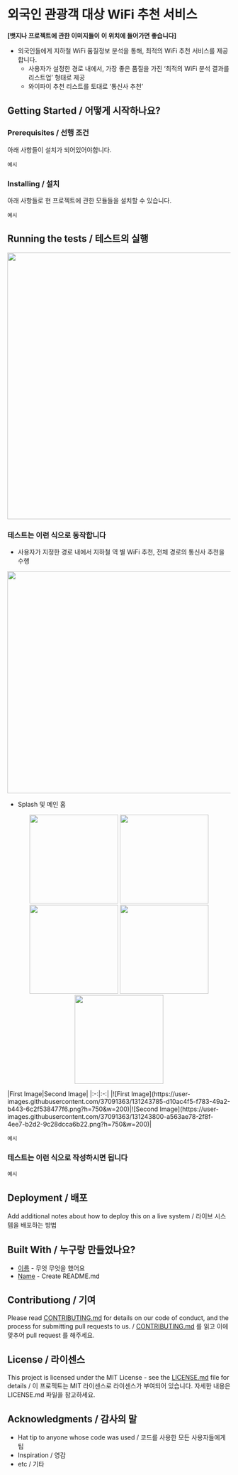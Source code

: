 # 외국인 관광객 대상 WiFi 추천 서비스

**[뱃지나 프로젝트에 관한 이미지들이 이 위치에 들어가면 좋습니다]**

* 외국인들에게 지하철 WiFi 품질정보 분석을 통해, 최적의 WiFi 추천 서비스를 제공합니다.
  - 사용자가 설정한 경로 내에서, 가장 좋은 품질을 가진 ‘최적의 WiFi 분석 결과를 리스트업’ 형태로 제공
  - 와이파이 추천 리스트를 토대로 ‘통신사 추천’

## Getting Started / 어떻게 시작하나요?


### Prerequisites / 선행 조건

아래 사항들이 설치가 되어있어야합니다.

```
예시
```

### Installing / 설치

아래 사항들로 현 프로젝트에 관한 모듈들을 설치할 수 있습니다.

```
예시
```

## Running the tests / 테스트의 실행

<p align="center">
  <img src = "https://user-images.githubusercontent.com/37091363/131243173-b4215989-0010-40f5-8e43-ed0048a97572.png" width = "1200" height="600"/>
</p>

### 테스트는 이런 식으로 동작합니다

* 사용자가 지정한 경로 내에서 지하철 역 별 WiFi 추천, 전체 경로의 통신사 추천을 수행
<p align="center">
  <img src = "https://user-images.githubusercontent.com/37091363/131243067-b295e2b2-dc36-43f9-a445-d951b3c92c27.png" width = "1000" height="500"/>
</p>

* Splash 및 메인 홈 
<p align="center">
  <img src = "https://user-images.githubusercontent.com/37091363/131243785-d10ac4f5-f783-49a2-b443-6c2f538477f6.png" width = "200"/> <img src = "https://user-images.githubusercontent.com/37091363/131243800-a563ae78-2f8f-4ee7-b2d2-9c28dcca6b22.png" width = "200"/> <img src = "https://user-images.githubusercontent.com/37091363/131244380-f0c1388e-f90a-4f31-b934-b080996d5610.png" width = "200"/> <img src = "https://user-images.githubusercontent.com/37091363/131244411-e7924fc4-ce1c-4e00-a0d6-2992278227a6.png" width = "200"/> <img src = "https://user-images.githubusercontent.com/37091363/131244424-3d5f622b-f0fc-4c2f-86e8-8c0026680360.png" width = "200/> <img src = "https://user-images.githubusercontent.com/37091363/131244443-b5751984-a0d3-4791-ba9c-989b56d278b9.png" width = "200"/>
</p>
|First Image|Second Image|
|:-:|:-:|
|![First Image](https://user-images.githubusercontent.com/37091363/131243785-d10ac4f5-f783-49a2-b443-6c2f538477f6.png?h=750&w=200)|![Second Image](https://user-images.githubusercontent.com/37091363/131243800-a563ae78-2f8f-4ee7-b2d2-9c28dcca6b22.png?h=750&w=200)|



```
예시
```

### 테스트는 이런 식으로 작성하시면 됩니다

```
예시
```

## Deployment / 배포

Add additional notes about how to deploy this on a live system / 라이브 시스템을 배포하는 방법

## Built With / 누구랑 만들었나요?

* [이름](링크) - 무엇 무엇을 했어요
* [Name](Link) - Create README.md

## Contributiong / 기여

Please read [CONTRIBUTING.md](https://gist.github.com/PurpleBooth/b24679402957c63ec426) for details on our code of conduct, and the process for submitting pull requests to us. / [CONTRIBUTING.md](https://gist.github.com/PurpleBooth/b24679402957c63ec426) 를 읽고 이에 맞추어 pull request 를 해주세요.

## License / 라이센스

This project is licensed under the MIT License - see the [LICENSE.md](https://gist.github.com/PurpleBooth/LICENSE.md) file for details / 이 프로젝트는 MIT 라이센스로 라이센스가 부여되어 있습니다. 자세한 내용은 LICENSE.md 파일을 참고하세요.

## Acknowledgments / 감사의 말

* Hat tip to anyone whose code was used / 코드를 사용한 모든 사용자들에게 팁
* Inspiration / 영감
* etc / 기타
